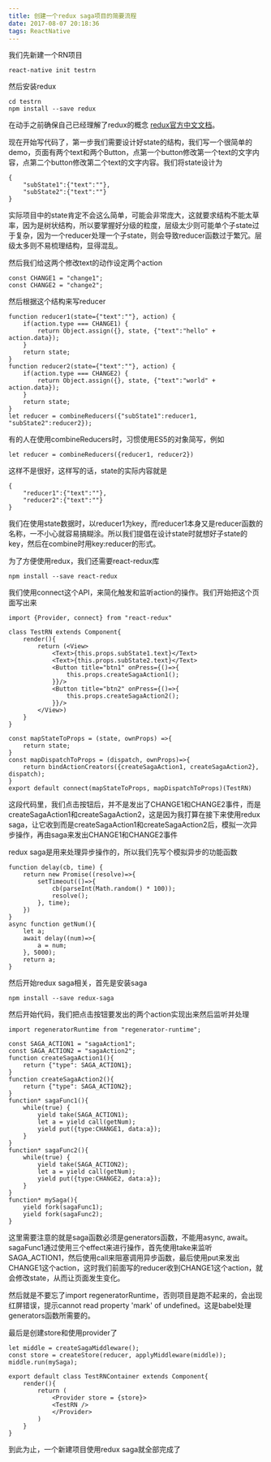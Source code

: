 ```yaml
---
title: 创建一个redux saga项目的简要流程
date: 2017-08-07 20:18:36
tags: ReactNative
---
```


我们先新建一个RN项目

	react-native init testrn
然后安装redux
	
	cd testrn
	npm install --save redux

在动手之前确保自己已经理解了redux的概念 [redux官方中文文档](http://cn.redux.js.org/)。

现在开始写代码了，第一步我们需要设计好state的结构，我们写一个很简单的demo，页面有两个text和两个Button，点第一个button修改第一个text的文字内容，点第二个button修改第二个text的文字内容。我们将state设计为

	{
		"subState1":{"text":""},
		"subState2":{"text":""}
	}
实际项目中的state肯定不会这么简单，可能会非常庞大，这就要求结构不能太草率，因为是树状结构，所以要掌握好分级的粒度，层级太少则可能单个子state过于复杂，因为一个reducer处理一个子state，则会导致reducer函数过于繁冗。层级太多则不易梳理结构，显得混乱。

然后我们给这两个修改text的动作设定两个action

	const CHANGE1 = "change1";
	const CHANGE2 = "change2";

然后根据这个结构来写reducer

	function reducer1(state={"text":""}, action) {
		if(action.type === CHANGE1) {
			return Object.assign({}, state, {"text":"hello" + action.data});
		}
		return state;
	}
	function reducer2(state={"text":""}, action) {
		if(action.type === CHANGE2) {
			return Object.assign({}, state, {"text":"world" + action.data});
		}
		return state;
	}
	let reducer = combineReducers({"subState1":reducer1, "subState2":reducer2});
有的人在使用combineReducers时，习惯使用ES5的对象简写，例如
	
	let reducer = combineReducers({reducer1, reducer2})
这样不是很好，这样写的话，state的实际内容就是

	{
		"reducer1":{"text":""},
		"reducer2":{"text":""}
	}
我们在使用state数据时，以reducer1为key，而reducer1本身又是reducer函数的名称，一不小心就容易搞糊涂。所以我们提倡在设计state时就想好子state的key，然后在combine时用key:reducer的形式。

为了方便使用redux，我们还需要react-redux库

	npm install --save react-redux
我们使用connect这个API，来简化触发和监听action的操作。我们开始把这个页面写出来

	import {Provider, connect} from "react-redux"

	class TestRN extends Component{
		render(){
			return (<View>
				<Text>{this.props.subState1.text}</Text>
				<Text>{this.props.subState2.text}</Text>
				<Button title="btn1" onPress={()=>{
					this.props.createSagaAction1();
				}}/>
				<Button title="btn2" onPress={()=>{
					this.props.createSagaAction2();
				}}/>
			</View>)
		}
	}

	const mapStateToProps = (state, ownProps) =>{
		return state;
	}
	const mapDispatchToProps = (dispatch, ownProps)=>{
		return bindActionCreators({createSagaAction1, createSagaAction2}, dispatch);
	}
	export default connect(mapStateToProps, mapDispatchToProps)(TestRN)
这段代码里，我们点击按钮后，并不是发出了CHANGE1和CHANGE2事件，而是createSagaAction1和createSagaAction2，这是因为我打算在接下来使用redux saga，让它收到而是createSagaAction1和createSagaAction2后，模拟一次异步操作，再由saga来发出CHANGE1和CHANGE2事件

redux saga是用来处理异步操作的，所以我们先写个模拟异步的功能函数

	function delay(cb, time) {
		return new Promise((resolve)=>{
			setTimeout(()=>{
				cb(parseInt(Math.random() * 100));
				resolve();
			}, time);
		})
	}
	async function getNum(){
		let a;
		await delay((num)=>{
			a = num;
		}, 5000);
		return a;
	}
然后开始redux saga相关，首先是安装saga
	
	npm install --save redux-saga
然后开始代码，我们把点击按钮要发出的两个action实现出来然后监听并处理

	import regeneratorRuntime from "regenerator-runtime";

	const SAGA_ACTION1 = "sagaAction1";
	const SAGA_ACTION2 = "sagaAction2";
	function createSagaAction1(){
		return {"type": SAGA_ACTION1};
	}
	function createSagaAction2(){
		return {"type": SAGA_ACTION2};
	}
	function* sagaFunc1(){
		while(true) {
			yield take(SAGA_ACTION1);
			let a = yield call(getNum);
			yield put({type:CHANGE1, data:a});
		}
	}
	function* sagaFunc2(){
		while(true) {
			yield take(SAGA_ACTION2);
			let a = yield call(getNum);
			yield put({type:CHANGE2, data:a});
		}
	}
	function* mySaga(){
		yield fork(sagaFunc1);
		yield fork(sagaFunc2);
	}
这里需要注意的就是saga函数必须是generators函数，不能用async, await。 sagaFunc1通过使用三个effect来进行操作，首先使用take来监听SAGA_ACTION1，然后使用call来阻塞调用异步函数，最后使用put来发出CHANGE1这个action，这时我们前面写的reducer收到CHANGE1这个action，就会修改state，从而让页面发生变化。

然后就是不要忘了import regeneratorRuntime，否则项目是跑不起来的，会出现红屏错误，提示cannot read property 'mark' of undefined。这是babel处理generators函数所需要的。

最后是创建store和使用provider了

	let middle = createSagaMiddleware();
	const store = createStore(reducer, applyMiddleware(middle));
	middle.run(mySaga);
	
	export default class TestRNContainer extends Component{
		render(){
			return (
				<Provider store = {store}>
				<TestRN />
				</Provider>
			)
		}
	}
到此为止，一个新建项目使用redux saga就全部完成了